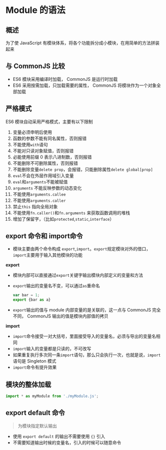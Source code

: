 # Module 的语法

## 概述

为了使 JavaScript 有模块体系，将各个功能拆分成小模块，在用简单的方法拼装起来

## 与 CommonJS 比较

* ES6 模块采用编译时加载， CommonJS 是运行时加载
* ES6 采用按需加载，只加载需要的属性， CommonJS 将模块作为一个对象全部加载

## 严格模式

ES6 模块自动采用严格模式，主要有以下限制

1. 变量必须申明后使用
2. 函数的参数不能有同名属性，否则报错
3. 不能使用`with`语句
4. 不能对只读对象赋值，否则报错
5. 必能使用前缀 0 表示八进制数，否则报错
6. 不能删除不可删除属性，否则报错
7. 不能删除变量`delete prop`，会报错，只能删除属性`delete global[prop]`
8. `eval`不会在外层作用域引入变量
9. `eval`和`arguments`不能被赋值
10. `arguments` 不能反映参数的动态变化
11. 不能使用`arguments.callee`
12. 不能使用`arguments.caller`
13. 禁止`this` 指向全局对象
14. 不能使用`fn.caller()`和`fn.arguments` 来获取函数调用的堆栈
15. 增加了保留字，（比如`protected`,`static`,`interface`）

## export 命令和 import命令

* 模块主要由两个命令构成 `export`,`import`。`export`规定模块对外的借口，`import`主要用于输入其他模块的功能


**export**

* 模块内部可以直接通过`export`关键字输出模块内部定义的变量和方法
* `export`输出的变量名不变，可以通过`as`重命名

	```javascript
	var bar = 1;
	export {bar as a}
	```

* `export`输出的值与 module 内部变量的是关联的，这一点与 CommonJS 完全不同， CommonJS 输出的值是模块内部值的拷贝

**import**

* `import`命令接受一对大括号，里面接受导入的变量名，必须与导出的变量名相同
* `import`输入的变量都是只读的，不可改写
* 如果重复执行多次同一条`import`语句，那么只会执行一次，也就是说，`import`语句是 Singleton 模式
* `import`命令有提升效果

## 模块的整体加载

```javascript
import * as myModule from './myModule.js';
```

## export default 命令

> 为模块指定默认输出

* 使用 `export default` 的输出不需要使用 `{}` 引入
* 不需要知道输出时候的变量名，引入的时候可以随意命令